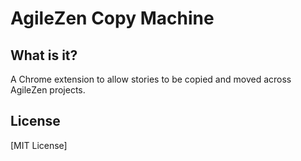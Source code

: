 # AgileZen Copy Machine

## What is it? 

A Chrome extension to allow stories to be copied and moved across AgileZen projects.

## License

[MIT License]